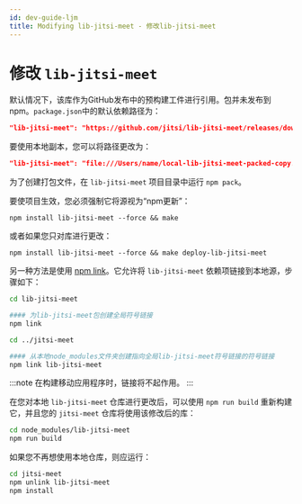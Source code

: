 ```yaml
---
id: dev-guide-ljm
title: Modifying lib-jitsi-meet - 修改lib-jitsi-meet
---
```


# 修改 `lib-jitsi-meet`

默认情况下，该库作为GitHub发布中的预构建工件进行引用。包并未发布到npm。`package.json`中的默认依赖路径为：

```json
"lib-jitsi-meet": "https://github.com/jitsi/lib-jitsi-meet/releases/download/v<version>+<commit-hash>/lib-jitsi-meet.tgz",
```

要使用本地副本，您可以将路径更改为：

```json
"lib-jitsi-meet": "file:///Users/name/local-lib-jitsi-meet-packed-copy.tgz",
```

为了创建打包文件，在 `lib-jitsi-meet` 项目目录中运行 `npm pack`。

要使项目生效，您必须强制它将源视为“npm更新”：

```
npm install lib-jitsi-meet --force && make
```

或者如果您只对库进行更改：

```
npm install lib-jitsi-meet --force && make deploy-lib-jitsi-meet
```

另一种方法是使用 [npm link](https://docs.npmjs.com/cli/link)。它允许将 `lib-jitsi-meet` 依赖项链接到本地源，步骤如下：

```bash
cd lib-jitsi-meet

#### 为lib-jitsi-meet包创建全局符号链接
npm link

cd ../jitsi-meet

#### 从本地node_modules文件夹创建指向全局lib-jitsi-meet符号链接的符号链接
npm link lib-jitsi-meet
```

:::note
在构建移动应用程序时，链接将不起作用。
:::

在您对本地 `lib-jitsi-meet` 仓库进行更改后，可以使用 `npm run build` 重新构建它，并且您的 `jitsi-meet` 仓库将使用该修改后的库：

```bash
cd node_modules/lib-jitsi-meet
npm run build
```

如果您不再想使用本地仓库，则应运行：

```bash
cd jitsi-meet
npm unlink lib-jitsi-meet
npm install
```
